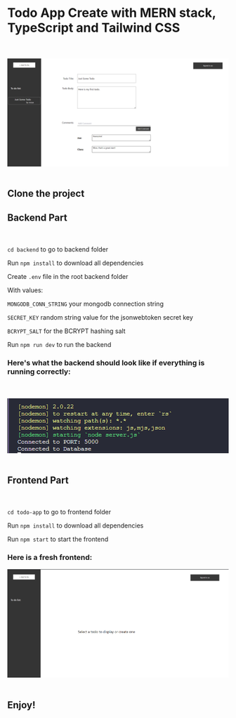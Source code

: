 # Todo App Create with MERN stack, TypeScript and Tailwind CSS

<br/><br/>
![Todo App](./readme%20assets/complete-room.png)
<br/><br/>

## Clone the project

## **Backend Part**

<br/><br/>
`cd backend` to go to backend folder

Run `npm install` to download all dependencies

Create `.env` file in the root backend folder

With values:

`MONGODB_CONN_STRING` your mongodb connection string

`SECRET_KEY` random string value for the jsonwebtoken secret key

`BCRYPT_SALT` for the BCRYPT hashing salt

Run `npm run dev` to run the backend

### Here's what the backend should look like if everything is running correctly:

<br/><br/>
![backend running](./readme%20assets/backend-start.png)
<br/><br/>

## **Frontend Part**

<br/><br/>
`cd todo-app` to go to frontend folder

Run `npm install` to download all dependencies

Run `npm start` to start the frontend

### Here is a fresh frontend:

![frontend image](./readme%20assets/fresh-home.png)
<br/><br/>

## Enjoy!
